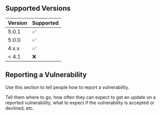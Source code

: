 
## Supported Versions



| Version | Supported          |
| ------- | ------------------ |
| 5.0.1   | :white_check_mark: |
| 5.0.0   | :white_check_mark: |
| 4.x.x   | :white_check_mark: |
| < 4.1   | :x:                |

## Reporting a Vulnerability

Use this section to tell people how to report a vulnerability.

Tell them where to go, how often they can expect to get an update on a
reported vulnerability, what to expect if the vulnerability is accepted or
declined, etc.
